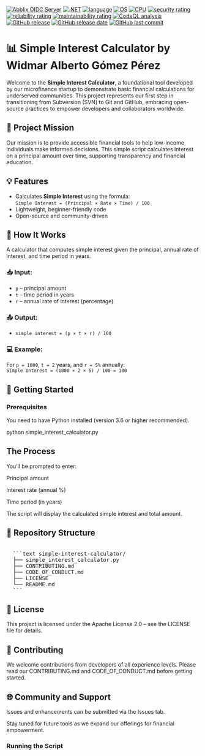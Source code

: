 <a name="top"></a>
[![Abblix OIDC Server](https://resources.abblix.com/imgs/jpg/abblix-oidc-server-github-banner.jpg)](https://www.abblix.com/abblix-oidc-server)
[![.NET](https://img.shields.io/badge/.NET-6.0%2C%207.0%2C%208.0%2C%209.0-512BD4)](https://docs.abblix.com/docs/technical-requirements)
[![language](https://img.shields.io/badge/language-C%23-239120)](https://learn.microsoft.com/ru-ru/dotnet/csharp/tour-of-csharp/overview)
[![OS](https://img.shields.io/badge/OS-linux%2C%20windows%2C%20macOS-0078D4)](https://docs.abblix.com/docs/technical-requirements)
[![CPU](https://img.shields.io/badge/CPU-x86%2C%20x64%2C%20ARM%2C%20ARM64-FF8C00)](https://docs.abblix.com/docs/technical-requirements)
[![security rating](https://sonarcloud.io/api/project_badges/measure?project=Abblix_Oidc.Server&metric=security_rating)](https://sonarcloud.io/summary/overall?id=Abblix_Oidc.Server)
[![reliability rating](https://sonarcloud.io/api/project_badges/measure?project=Abblix_Oidc.Server&metric=reliability_rating)](https://sonarcloud.io/summary/overall?id=Abblix_Oidc.Server)
[![maintainability rating](https://sonarcloud.io/api/project_badges/measure?project=Abblix_Oidc.Server&metric=sqale_rating)](https://sonarcloud.io/summary/overall?id=Abblix_Oidc.Server)
[![CodeQL analysis](https://github.com/Abblix/Oidc.Server/actions/workflows/codeql-analysis.yml/badge.svg)](https://github.com/Abblix/Oidc.Server/security/code-scanning?query=is%3Aopen)
[![GitHub release](https://img.shields.io/github/v/release/Abblix/Oidc.Server)](#)
[![GitHub release date](https://img.shields.io/github/release-date/Abblix/Oidc.Server)](#)
[![GitHub last commit](https://img.shields.io/github/last-commit/Abblix/Oidc.Server)](#)

# 📊 Simple Interest Calculator by Widmar Alberto Gómez Pérez

Welcome to the **Simple Interest Calculator**, a foundational tool developed by our microfinance startup to demonstrate basic financial calculations for underserved communities. This project represents our first step in transitioning from Subversion (SVN) to Git and GitHub, embracing open-source practices to empower developers and collaborators worldwide.

## 🌟 Project Mission

Our mission is to provide accessible financial tools to help low-income individuals make informed decisions. This simple script calculates interest on a principal amount over time, supporting transparency and financial education.

## 💡 Features

- Calculates **Simple Interest** using the formula:  
  `Simple Interest = (Principal × Rate × Time) / 100`
- Lightweight, beginner-friendly code
- Open-source and community-driven

## 🧮 How It Works

A calculator that computes simple interest given the principal, annual rate of interest, and time period in years.

### 📥 Input:
- `p` – principal amount  
- `t` – time period in years  
- `r` – annual rate of interest (percentage)

### 📤 Output:
- `simple interest = (p × t × r) / 100`

### 💻 Example:
For `p = 1000`, `t = 2` years, and `r = 5%` annually:  
`Simple Interest = (1000 × 2 × 5) / 100 = 100`

## 🚀 Getting Started

### Prerequisites

You need to have Python installed (version 3.6 or higher recommended).

python simple_interest_calculator.py

## The Process

You’ll be prompted to enter:

Principal amount

Interest rate (annual %)

Time period (in years)

The script will display the calculated simple interest and total amount.

## 📂 Repository Structure

<pre lang="markdown"> 
  ```text simple-interest-calculator/ 
  ├── simple_interest_calculator.py 
  ├── CONTRIBUTING.md 
  ├── CODE_OF_CONDUCT.md 
  ├── LICENSE 
  └── README.md 
  ``` </pre>

## 📜 License
This project is licensed under the Apache License 2.0 – see the LICENSE file for details.

## 🙌 Contributing
We welcome contributions from developers of all experience levels. Please read our CONTRIBUTING.md and CODE_OF_CONDUCT.md before getting started.

## 🌐 Community and Support
Issues and enhancements can be submitted via the Issues tab.

Stay tuned for future tools as we expand our offerings for financial empowerment.

### Running the Script

```bash
